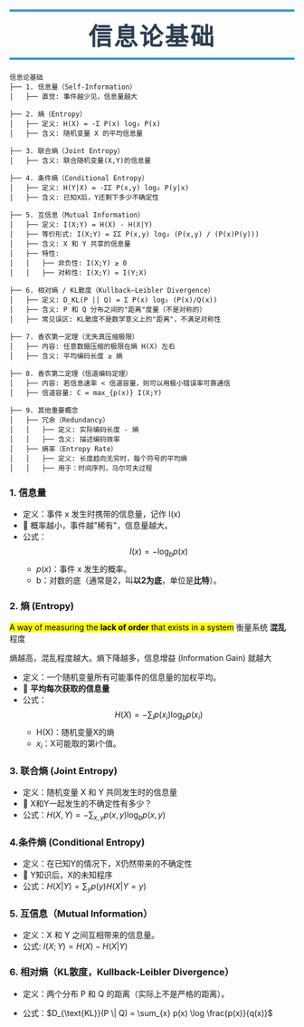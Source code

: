 <h1 style=" text-align: center; font-size: 3em; font-family: 'Georgia', serif; color: #2c3e50; margin: 0.5em 0; padding: 10px 0; border-top: 4px solid #3498db; border-bottom: 4px solid #3498db; text-transform: uppercase; letter-spacing: 3px;"> 信息论基础</h1>


```text
信息论基础
├── 1. 信息量（Self-Information）
│   ├── 直觉: 事件越少见，信息量越大

├── 2. 熵（Entropy）
│   ├── 定义: H(X) = -Σ P(x) log₂ P(x)
│   ├── 含义: 随机变量 X 的平均信息量

├── 3. 联合熵（Joint Entropy）
│   ├── 含义: 联合随机变量(X,Y)的信息量

├── 4. 条件熵（Conditional Entropy）
│   ├── 定义: H(Y|X) = -ΣΣ P(x,y) log₂ P(y|x)
│   ├── 含义: 已知X后，Y还剩下多少不确定性

├── 5. 互信息（Mutual Information）
│   ├── 定义: I(X;Y) = H(X) - H(X|Y)
│   ├── 等价形式: I(X;Y) = ΣΣ P(x,y) log₂ (P(x,y) / (P(x)P(y)))
│   ├── 含义: X 和 Y 共享的信息量
│   ├── 特性: 
│   │   ├── 非负性: I(X;Y) ≥ 0
│   │   ├── 对称性: I(X;Y) = I(Y;X)

├── 6. 相对熵 / KL散度（Kullback–Leibler Divergence）
│   ├── 定义: D_KL(P || Q) = Σ P(x) log₂ (P(x)/Q(x))
│   ├── 含义: P 和 Q 分布之间的"距离"度量（不是对称的）
│   ├── 常见误区: KL散度不是数学意义上的"距离"，不满足对称性

├── 7. 香农第一定理（无失真压缩极限）
│   ├── 内容: 任意数据压缩的极限在熵 H(X) 左右
│   ├── 含义: 平均编码长度 ≥ 熵

├── 8. 香农第二定理（信道编码定理）
│   ├── 内容: 若信息速率 < 信道容量，则可以用极小错误率可靠通信
│   ├── 信道容量: C = max_{p(x)} I(X;Y)

├── 9. 其他重要概念
│   ├── 冗余（Redundancy）
│   │   ├── 定义: 实际编码长度 - 熵
│   │   ├── 含义: 描述编码效率
│   ├── 熵率（Entropy Rate）
│   │   ├── 定义: 长度趋向无穷时，每个符号的平均熵
│   │   ├── 用于：时间序列，马尔可夫过程
```


### 1. 信息量

- 定义：事件 x 发生时携带的信息量，记作 I(x)
- 🧠 概率越小，事件越"稀有"，信息量越大。
- 公式：$$I(x) = -\log_b p(x)$$
	-  $p(x)$：事件 x 发生的概率。
	- b：对数的底（通常是2，叫**以2为底**，单位是**比特**）。
	
### 2. 熵 (Entropy)

 <font style="background-color:yellow; color:black">A way of measuring the **lack of order** that exists in a system</font> 衡量系统 **混乱** 程度
 
熵越高，混乱程度越大。熵下降越多，信息增益 (Information Gain) 就越大
	
- 定义：一个随机变量所有可能事件的信息量的加权平均。
- 🧠 **平均每次获取的信息量**
- 公式：$$H(X) = -\sum_{i} p(x_i) \log_b p(x_i)$$
	- H(X)：随机变量X的熵
	- $x_i$：X可能取的第i个值。
	
### 3. 联合熵 (Joint Entropy)
	
- 定义：随机变量 X 和 Y 共同发生时的信息量
- 🧠 X和Y一起发生的不确定性有多少？
- 公式：$H(X,Y) = -\sum_{x,y} p(x,y) \log_b p(x,y)$
	
### 4.条件熵 (Conditional Entropy)
	
- 定义：在已知Y的情况下，X仍然带来的不确定性
- 🧠 Y知识后，X的未知程序
- 公式：$H(X|Y) = \sum_{y} p(y) H(X|Y=y)$

### **5. 互信息（Mutual Information）**

- 定义：X 和 Y 之间互相带来的信息量。
- 公式: $I(X;Y) = H(X) - H(X|Y)$

### **6. 相对熵（KL散度，Kullback-Leibler Divergence）**
	
- 定义：两个分布 P 和 Q 的距离（实际上不是严格的距离）。
    
- 公式：$D_{\text{KL}}(P \| Q) = \sum_{x} p(x) \log \frac{p(x)}{q(x)}$
  